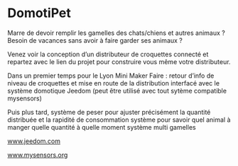 # DomotiPet
Marre de devoir remplir les gamelles des chats/chiens et autres animaux ?
Besoin de vacances sans avoir à faire garder ses animaux ?

Venez voir la conception d’un distributeur de croquettes connecté 
et repartez avec le lien du projet pour construire vous même votre distributeur.

Dans un premier temps pour le Lyon Mini Maker Faire :
retour d’info de niveau de croquettes et mise en route de la distribution interfacé avec le système domotique Jeedom (peut être utilisé avec tout sytème compatible ‪‎mysensors‬)

Puis plus tard, 
système de peser pour ajuster précisément la quantité distribuée et la rapidité de consommation
système pour savoir quel animal à manger quelle quantité à quelle moment
système multi gamelles


www.jeedom.com

www.mysensors.org
